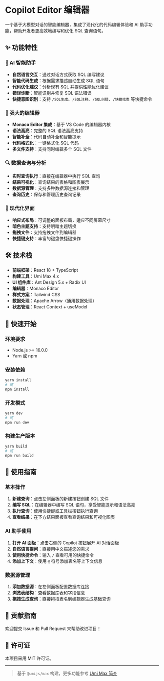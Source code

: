 # Copilot Editor 编辑器

一个基于大模型对话的智能编辑器，集成了现代化的代码编辑体验和 AI 助手功能，帮助开发者更高效地编写和优化 SQL 查询语句。

## ✨ 功能特性

### 🤖 AI 智能助手
- **自然语言交互**：通过对话方式获取 SQL 编写建议
- **智能代码生成**：根据需求描述自动生成 SQL 语句
- **代码优化建议**：分析现有 SQL 并提供性能优化建议
- **错误诊断**：智能识别并修复 SQL 语法错误
- **快捷意图识别**：支持 `/SQL生成`、`/SQL注释`、`/SQL纠错`、`/快捷找表` 等快捷命令

### 📝 强大的编辑器
- **Monaco Editor 集成**：基于 VS Code 的编辑器内核
- **语法高亮**：完整的 SQL 语法高亮支持
- **智能补全**：代码自动补全和智能提示
- **代码格式化**：一键格式化 SQL 代码
- **多文件支持**：支持同时编辑多个 SQL 文件

### 🔍 数据查询与分析
- **实时查询执行**：直接在编辑器中执行 SQL 查询
- **结果可视化**：查询结果的表格和图表展示
- **数据源管理**：支持多种数据源连接和管理
- **查询历史**：保存和管理历史查询记录

### 🎨 现代化界面
- **响应式布局**：可调整的面板布局，适应不同屏幕尺寸
- **暗色主题支持**：支持明暗主题切换
- **拖拽文件**：支持拖拽文件到编辑器
- **快捷键支持**：丰富的键盘快捷键操作

## 🛠 技术栈

- **前端框架**：React 18 + TypeScript
- **构建工具**：Umi Max 4.x
- **UI 组件库**：Ant Design 5.x + Radix UI
- **编辑器**：Monaco Editor
- **样式方案**：Tailwind CSS
- **数据处理**：Apache Arrow（通用数据处理）
- **状态管理**：React Context + useModel

## 🚀 快速开始

### 环境要求
- Node.js >= 16.0.0
- Yarn 或 npm

### 安装依赖
```bash
yarn install
# 或
npm install
```

### 开发模式
```bash
yarn dev
# 或
npm run dev
```

### 构建生产版本
```bash
yarn build
# 或
npm run build
```

## 📖 使用指南

### 基本操作
1. **新建查询**：点击左侧面板的新建按钮创建 SQL 文件
2. **编写 SQL**：在编辑器中编写 SQL 语句，享受智能提示和语法高亮
3. **执行查询**：使用快捷键或工具栏按钮执行查询
4. **查看结果**：在下方结果面板查看查询结果和可视化图表

### AI 助手使用
1. **打开 AI 面板**：点击右侧的 Copilot 按钮展开 AI 对话面板
2. **自然语言提问**：直接用中文描述您的需求
3. **使用快捷命令**：输入 `/` 查看可用的快捷命令
4. **添加上下文**：使用 `@` 符号添加表名等上下文信息

### 数据源管理
1. **添加数据源**：在左侧面板配置数据库连接
2. **浏览表结构**：查看数据库表和字段信息
3. **拖拽生成查询**：直接拖拽表名到编辑器生成基础查询

## 🤝 贡献指南

欢迎提交 Issue 和 Pull Request 来帮助改进项目！

## 📄 许可证

本项目采用 MIT 许可证。

---

> 基于 `@umijs/max` 构建，更多功能参考 [Umi Max 简介](https://umijs.org/docs/max/introduce)
